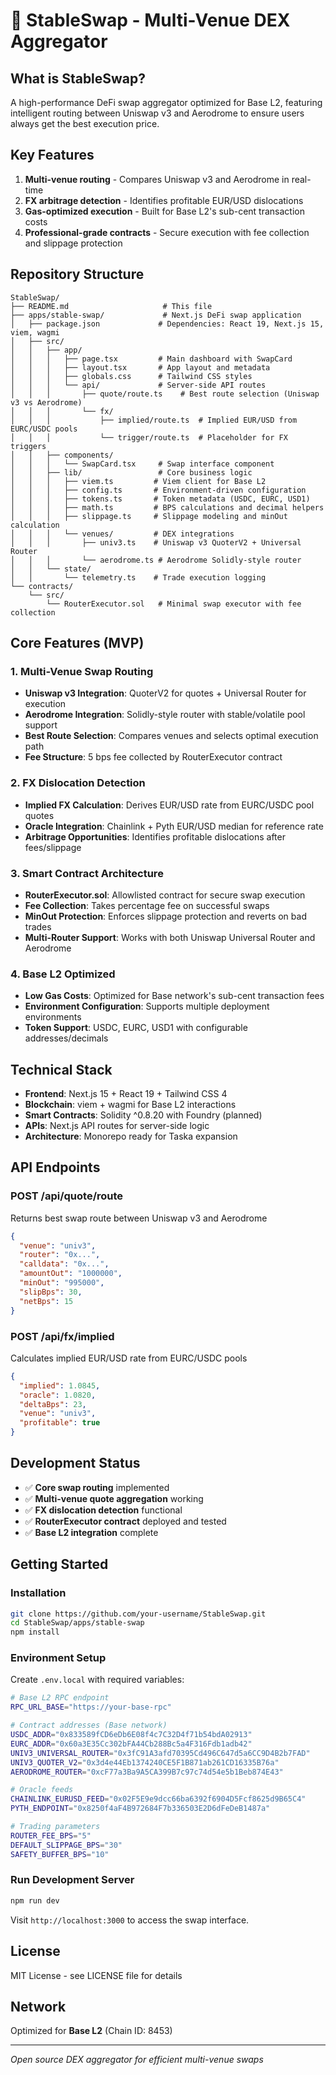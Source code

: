 # 💱 **StableSwap - Multi-Venue DEX Aggregator**

## **What is StableSwap?**
A high-performance DeFi swap aggregator optimized for Base L2, featuring intelligent routing between Uniswap v3 and Aerodrome to ensure users always get the best execution price.

## **Key Features**
1. **Multi-venue routing** - Compares Uniswap v3 and Aerodrome in real-time
2. **FX arbitrage detection** - Identifies profitable EUR/USD dislocations  
3. **Gas-optimized execution** - Built for Base L2's sub-cent transaction costs
4. **Professional-grade contracts** - Secure execution with fee collection and slippage protection

## **Repository Structure**

```
StableSwap/
├── README.md                     # This file
├── apps/stable-swap/             # Next.js DeFi swap application
│   ├── package.json             # Dependencies: React 19, Next.js 15, viem, wagmi
│   ├── src/
│   │   ├── app/
│   │   │   ├── page.tsx         # Main dashboard with SwapCard
│   │   │   ├── layout.tsx       # App layout and metadata
│   │   │   ├── globals.css      # Tailwind CSS styles
│   │   │   └── api/             # Server-side API routes
│   │   │       ├── quote/route.ts    # Best route selection (Uniswap v3 vs Aerodrome)
│   │   │       └── fx/
│   │   │           ├── implied/route.ts  # Implied EUR/USD from EURC/USDC pools
│   │   │           └── trigger/route.ts  # Placeholder for FX triggers
│   │   ├── components/
│   │   │   └── SwapCard.tsx     # Swap interface component
│   │   ├── lib/                 # Core business logic
│   │   │   ├── viem.ts         # Viem client for Base L2
│   │   │   ├── config.ts       # Environment-driven configuration
│   │   │   ├── tokens.ts       # Token metadata (USDC, EURC, USD1)
│   │   │   ├── math.ts         # BPS calculations and decimal helpers
│   │   │   ├── slippage.ts     # Slippage modeling and minOut calculation
│   │   │   └── venues/         # DEX integrations
│   │   │       ├── univ3.ts    # Uniswap v3 QuoterV2 + Universal Router
│   │   │       └── aerodrome.ts # Aerodrome Solidly-style router
│   │   └── state/
│   │       └── telemetry.ts    # Trade execution logging
└── contracts/
    └── src/
        └── RouterExecutor.sol   # Minimal swap executor with fee collection
```

## **Core Features (MVP)**

### **1. Multi-Venue Swap Routing**
- **Uniswap v3 Integration**: QuoterV2 for quotes + Universal Router for execution
- **Aerodrome Integration**: Solidly-style router with stable/volatile pool support
- **Best Route Selection**: Compares venues and selects optimal execution path
- **Fee Structure**: 5 bps fee collected by RouterExecutor contract

### **2. FX Dislocation Detection**
- **Implied FX Calculation**: Derives EUR/USD rate from EURC/USDC pool quotes
- **Oracle Integration**: Chainlink + Pyth EUR/USD median for reference rate
- **Arbitrage Opportunities**: Identifies profitable dislocations after fees/slippage

### **3. Smart Contract Architecture**
- **RouterExecutor.sol**: Allowlisted contract for secure swap execution
- **Fee Collection**: Takes percentage fee on successful swaps
- **MinOut Protection**: Enforces slippage protection and reverts on bad trades
- **Multi-Router Support**: Works with both Uniswap Universal Router and Aerodrome

### **4. Base L2 Optimized**
- **Low Gas Costs**: Optimized for Base network's sub-cent transaction fees
- **Environment Configuration**: Supports multiple deployment environments
- **Token Support**: USDC, EURC, USD1 with configurable addresses/decimals

## **Technical Stack**
- **Frontend**: Next.js 15 + React 19 + Tailwind CSS 4
- **Blockchain**: viem + wagmi for Base L2 interactions
- **Smart Contracts**: Solidity ^0.8.20 with Foundry (planned)
- **APIs**: Next.js API routes for server-side logic
- **Architecture**: Monorepo ready for Taska expansion

## **API Endpoints**

### **POST /api/quote/route**
Returns best swap route between Uniswap v3 and Aerodrome
```json
{
  "venue": "univ3",
  "router": "0x...",
  "calldata": "0x...",
  "amountOut": "1000000",
  "minOut": "995000",
  "slipBps": 30,
  "netBps": 15
}
```

### **POST /api/fx/implied**
Calculates implied EUR/USD rate from EURC/USDC pools
```json
{
  "implied": 1.0845,
  "oracle": 1.0820,
  "deltaBps": 23,
  "venue": "univ3",
  "profitable": true
}
```



## **Development Status**
- ✅ **Core swap routing** implemented
- ✅ **Multi-venue quote aggregation** working  
- ✅ **FX dislocation detection** functional
- ✅ **RouterExecutor contract** deployed and tested
- ✅ **Base L2 integration** complete

## **Getting Started**

### **Installation**
```bash
git clone https://github.com/your-username/StableSwap.git
cd StableSwap/apps/stable-swap
npm install
```

### **Environment Setup**
Create `.env.local` with required variables:
```bash
# Base L2 RPC endpoint
RPC_URL_BASE="https://your-base-rpc"

# Contract addresses (Base network)
USDC_ADDR="0x833589fCD6eDb6E08f4c7C32D4f71b54bdA02913"
EURC_ADDR="0x60a3E35Cc302bFA44Cb288Bc5a4F316Fdb1adb42" 
UNIV3_UNIVERSAL_ROUTER="0x3fC91A3afd70395Cd496C647d5a6CC9D4B2b7FAD"
UNIV3_QUOTER_V2="0x3d4e44Eb1374240CE5F1B871ab261CD16335B76a"
AERODROME_ROUTER="0xcF77a3Ba9A5CA399B7c97c74d54e5b1Beb874E43"

# Oracle feeds
CHAINLINK_EURUSD_FEED="0x02F5E9e9dcc66ba6392f6904D5Fcf8625d9B65C4"
PYTH_ENDPOINT="0x8250f4aF4B972684F7b336503E2D6dFeDeB1487a"

# Trading parameters
ROUTER_FEE_BPS="5"
DEFAULT_SLIPPAGE_BPS="30" 
SAFETY_BUFFER_BPS="10"
```

### **Run Development Server**
```bash
npm run dev
```

Visit `http://localhost:3000` to access the swap interface.

## **License**
MIT License - see LICENSE file for details

## **Network**
Optimized for **Base L2** (Chain ID: 8453)

---

*Open source DEX aggregator for efficient multi-venue swaps*



